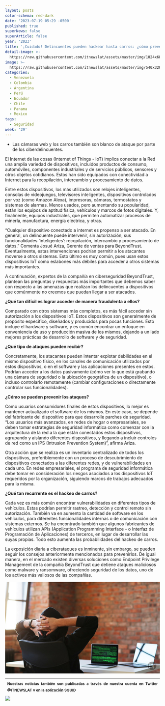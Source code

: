 ```yaml
---
layout: posts
color-schema: red-dark
date: '2023-07-19 05:29 -0500'
published: true
superNews: false
superArticle: false
year: '2023'
title: '¡Cuidado! Delincuentes pueden hackear hasta carros: ¿cómo prevenirlo?'
detail-image: >-
  https://raw.githubusercontent.com/itnewslat/assets/master/img/1024x680/hacker-en-laptop-g.jpg
image: >-
  https://raw.githubusercontent.com/itnewslat/assets/master/img/540x320/hacker-en-laptop-p.jpg
categories:
  - Venezuela
  - Colombia
  - Argentina
  - Perú
  - Ecuador
  - Chile
  - Panama
  - Mexico
tags:
  - Seguridad
week: '29'
---
```

- Las cámaras web y los carros también son blanco de ataque por parte de los ciberdelincuentes.


El Internet de las cosas (Internet of Things - IoT) implica conectar a la Red una amplia variedad de dispositivos, incluidos productos de consumo, automóviles, componentes industriales y de servicios públicos, sensores y otros objetos cotidianos. Estos han sido equipados con conectividad a Internet para la recopilación, intercambio y procesamiento de datos.

Entre estos dispositivos, los más utilizados son relojes inteligentes, consolas de videojuegos, televisores inteligentes, dispositivos controlados por voz (como Amazon Alexa), impresoras, cámaras, termostatos y sistemas de alarmas. Menos usados, pero aumentando su popularidad, están los equipos de aptitud física, vehículos y marcos de fotos digitales. Y, finalmente, equipos industriales, que permiten automatizar procesos de minería, manufactura, energía eléctrica, y otras.

“Cualquier dispositivo conectado a internet es propenso a ser atacado. En general, un delincuente puede intervenir, sin autorización, sus funcionalidades ‘inteligentes’: recopilación, intercambio y procesamiento de datos.” Comenta Josué Ariza, Gerente de ventas para BeyondTrust. Eventualmente, estas intervenciones podrían permitir a los atacantes moverse a otros sistemas. Esto último es muy común, pues usan estos dispositivos IoT como eslabones más débiles para acceder a otros sistemas más importantes.

A continuación, expertos de la compañía en ciberseguridad BeyondTrust, plantean las preguntas y respuestas más importantes que debemos saber con respecto a las amenazas que realizan los delincuentes a dispositivos que comúnmente no creemos que puedan llegar a ser atacados.

**¿Qué tan difícil es lograr acceder de manera fraudulenta a ellos?**

Comparado con otros sistemas más completos, es más fácil acceder sin autorización a los dispositivos IoT. Estos dispositivos son generalmente de propósito específico, diseñados y producidos para pocas funciones. Esto incluye el hardware y software, y es común encontrar un enfoque en conveniencia de uso y producción masiva de los mismos, dejando a un lado mejores prácticas de desarrollo de software y de seguridad.

**¿Qué tipo de ataques pueden recibir?**

Concretamente, los atacantes pueden intentar explotar debilidades en el mismo dispositivo físico, en los canales de comunicación utilizados por estos dispositivos, o en el software y las aplicaciones presentes en estos. Podrían acceder a los datos pasivamente (cómo ver lo que está grabando una cámara de seguridad o la ubicación geográfica de un dispositivo), o incluso controlarlo remotamente (cambiar configuraciones o directamente controlar sus funcionalidades).

**¿Cómo se pueden prevenir los ataques?**

Como usuarios consumidores finales de estos dispositivos, lo mejor es mantener actualizado el software de los mismos. En este caso, se depende del fabricante del dispositivo para que desarrolle parches de seguridad. “Los usuarios más avanzados, en redes de hogar o empresariales, se deben tomar estrategias de seguridad informática como comenzar con la arquitectura de la red a la que están conectados estos dispositivos, agrupando y aislando diferentes dispositivos, y llegando a incluir controles de red como un IPS (Intrusion Prevention System)”, afirma Ariza.

Otra acción que se realiza es un inventario centralizado de todos los dispositivos, preferiblemente con un proceso de descubrimiento de dispositivos conectados a las diferentes redes, y de vulnerabilidades en cada uno. En redes empresariales, el programa de seguridad informática debe tomar en consideración los riesgos asociados a los dispositivos IoT requeridos por la organización, siguiendo marcos de trabajos adecuados para la misma.

**¿Qué tan recurrente es el hackeo de carros?**

Cada vez es más común encontrar vulnerabilidades en diferentes tipos de vehículos. Estas podrían permitir rastreo, detección y control remoto sin autorización. También va en aumento la cantidad de software en los vehículos, para diferentes funcionalidades internas o de comunicación con sistemas externos. Se ha encontrado también que algunos fabricantes de vehículos utilizan APIs (Application Programming Interface - o Interfaz de Programación de Aplicaciones) de terceros, en lugar de desarrollar las suyas propias. Todo esto aumenta las probabilidades del hackeo de carros.

La exposición diaria a ciberataques es inminente, sin embargo, se pueden seguir los consejos anteriormente mencionados para prevenirlos. De igual manera, en el mercado existen diversas soluciones como Endpoint Privilege Management de la compañía BeyondTrust que detiene ataques maliciosos como malware y ransomware, ofreciendo seguridad de los datos, uno de los activos más valiosos de las compañías.

![](https://raw.githubusercontent.com/itnewslat/assets/master/img/540x320/hacker-en-laptop-p.jpg)

<table style="height: 42px;" width="569">
<tbody>
<tr>
<td style="text-align: justify;"><sub><strong>Nuestras noticias también son publicadas a través de nuestra cuenta en Twitter <a href="https://twitter.com/itnewslat?lang=es">@ITNEWSLAT</a> y en la aplicación <a href="https://squidapp.co/en/">SQUID</a></strong></sub></td>
</tr>
</tbody>
</table>
<img src="https://tracker.metricool.com/c3po.jpg?hash=56f88a41e39ab42c063cc51676587a04"/>